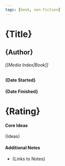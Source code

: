 ```yaml
---
tags: [book, non-fiction]
---
```

# {Title}
## {Author}
###### [[Media Index|Book]]

#### {Date Started}
#### {Date Finished}

# {Rating}

#### Core Ideas
{Ideas}

#### Additional Notes
- {Links to Notes}

